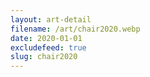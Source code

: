```yaml
---
layout: art-detail
filename: /art/chair2020.webp
date: 2020-01-01
excludefeed: true
slug: chair2020
---
```


